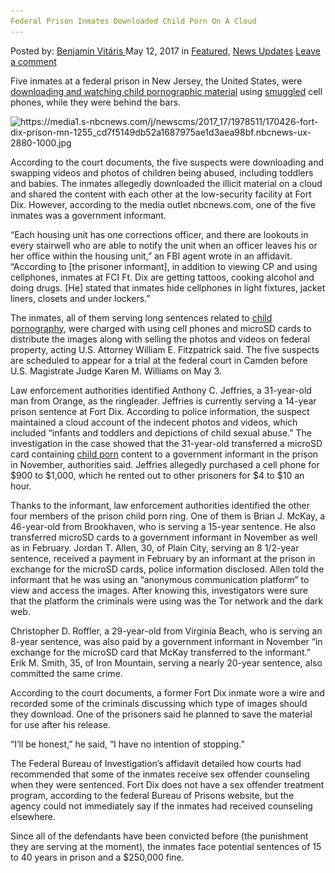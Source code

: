 ```yaml
---
Federal Prison Inmates Downloaded Child Porn On A Cloud
---
```

<article class="post-listing post-19776 post type-post status-publish format-standard has-post-thumbnail hentry  tag-child tag-cloud tag-downloaded tag-federal tag-inmates tag-porn tag-prison">
    <div class="post-inner">
        <span>Posted by: <a href="https://www.deepdotweb.com/author/benjaminvi/" title="">Benjamin Vitáris </a></span>
    <span>May 12, 2017</span>
    <span>in <a href="https://www.deepdotweb.com/category/deepdot-news/" rel="category tag">Featured</a>, <a href="https://www.deepdotweb.com/category/news-updates/" rel="category tag">News Updates</a></span>
    <span><a href="https://www.deepdotweb.com/2017/05/12/federal-prison-inmates-downloaded-child-porn-cloud/#respond">Leave a comment</a></span>
    </p>
    <div class="clear"></div>
    <div class="entry">
    <p>Five inmates at a federal prison in New Jersey, the United States, were <a href="http://www.nbcnews.com/news/us-news/federal-prison-inmates-used-dark-web-cellphones-swap-child-porn-n751386">downloading and watching child pornographic material</a> using <a href="https://www.deepdotweb.com/2016/10/30/radioactive-chemical-smuggler-discovered-purchasing-radium-deepweb/">smuggled</a> cell phones, while they were behind the bars.</p>
    <p><img class="wp-image-19781 aligncenter" src="/imgs/2017/05/https-media1-s-nbcnews-com-j-newscms-2017_17-197.jpeg" alt="https://media1.s-nbcnews.com/j/newscms/2017_17/1978511/170426-fort-dix-prison-mn-1255_cd7f5149db52a1687975ae1d3aea98bf.nbcnews-ux-2880-1000.jpg" width="758" height="375" srcset="/imgs/2017/05/https-media1-s-nbcnews-com-j-newscms-2017_17-197.jpeg 960w, /imgs/2017/05/https-media1-s-nbcnews-com-j-newscms-2017_17-197-300x148.jpeg 300w" sizes="(max-width: 758px) 100vw, 758px" /></p>
    <p>According to the court documents, the five suspects were downloading and swapping videos and photos of children being abused, including toddlers and babies. The inmates allegedly downloaded the illicit material on a cloud and shared the content with each other at the low-security facility at Fort Dix. However, according to the media outlet nbcnews.com, one of the five inmates was a government informant.</p>
    <p>“Each housing unit has one corrections officer, and there are lookouts in every stairwell who are able to notify the unit when an officer leaves his or her office within the housing unit,&#8221; an FBI agent wrote in an affidavit. “According to [the prisoner informant], in addition to viewing CP and using cellphones, inmates at FCI Ft. Dix are getting tattoos, cooking alcohol and doing drugs. [He] stated that inmates hide cellphones in light fixtures, jacket liners, closets and under lockers.&#8221;</p>
    <p>The inmates, all of them serving long sentences related to <a href="https://www.deepdotweb.com/2017/04/14/dublin-man-downloaded-300-child-porn-images-avoids-prison/">child pornography</a>, were charged with using cell phones and microSD cards to distribute the images along with selling the photos and videos on federal property, acting U.S. Attorney William E. Fitzpatrick said. The five suspects are scheduled to appear for a trial at the federal court in Camden before U.S. Magistrate Judge Karen M. Williams on May 3.</p>
    <p>Law enforcement authorities identified Anthony C. Jeffries, a 31-year-old man from Orange, as the ringleader. Jeffries is currently serving a 14-year prison sentence at Fort Dix. According to police information, the suspect maintained a cloud account of the indecent photos and videos, which included &#8220;infants and toddlers and depictions of child sexual abuse.” The investigation in the case showed that the 31-year-old transferred a microSD card containing <a href="https://www.deepdotweb.com/2017/04/18/another-school-teacher-found-guilty-child-porn/">child porn</a> content to a government informant in the prison in November, authorities said. Jeffries allegedly purchased a cell phone for $900 to $1,000, which he rented out to other prisoners for $4 to $10 an hour.</p>
    <p>Thanks to the informant, law enforcement authorities identified the other four members of the prison child porn ring. One of them is Brian J. McKay, a 46-year-old from Brookhaven, who is serving a 15-year sentence. He also transferred microSD cards to a government informant in November as well as in February. Jordan T. Allen, 30, of Plain City, serving an 8 1/2-year sentence, received a payment in February by an informant at the prison in exchange for the microSD cards, police information disclosed. Allen told the informant that he was using an “anonymous communication platform” to view and access the images. After knowing this, investigators were sure that the platform the criminals were using was the Tor network and the dark web.</p>
    <p><a id="post-19776-_gjdgxs"></a> Christopher D. Roffler, a 29-year-old from Virginia Beach, who is serving an 8-year sentence, was also paid by a government informant in November &#8220;in exchange for the microSD card that McKay transferred to the informant.” Erik M. Smith, 35, of Iron Mountain, serving a nearly 20-year sentence, also committed the same crime.</p>
    <p>According to the court documents, a former Fort Dix inmate wore a wire and recorded some of the criminals discussing which type of images should they download. One of the prisoners said he planned to save the material for use after his release.</p>
    <p>&#8220;I&#8217;ll be honest,&#8221; he said, &#8220;I have no intention of stopping.&#8221;</p>
    <p>The Federal Bureau of Investigation’s affidavit detailed how courts had recommended that some of the inmates receive sex offender counseling when they were sentenced. Fort Dix does not have a sex offender treatment program, according to the federal Bureau of Prisons website, but the agency could not immediately say if the inmates had received counseling elsewhere.</p>
    <p>Since all of the defendants have been convicted before (the punishment they are serving at the moment), the inmates face potential sentences of 15 to 40 years in prison and a $250,000 fine.</p>
    </div>
    <span style="display:none"><a href="https://www.deepdotweb.com/tag/child/" rel="tag">child</a> <a href="https://www.deepdotweb.com/tag/cloud/" rel="tag">cloud</a> <a href="https://www.deepdotweb.com/tag/downloaded/" rel="tag">downloaded</a> <a href="https://www.deepdotweb.com/tag/federal/" rel="tag">federal</a> <a href="https://www.deepdotweb.com/tag/inmates/" rel="tag">inmates</a> <a href="https://www.deepdotweb.com/tag/porn/" rel="tag">porn</a> <a href="https://www.deepdotweb.com/tag/prison/" rel="tag">prison</a></span> <span style="display:none" class="updated">2017-05-12</span>
    <div style="display:none" class="vcard author" itemprop="author" itemscope itemtype="http://schema.org/Person"><strong class="fn" itemprop="name"><a href="https://www.deepdotweb.com/author/benjaminvi/" title="Posts by Benjamin Vitáris" rel="author">Benjamin Vitáris</a></strong></div>
    </div>
</article>

